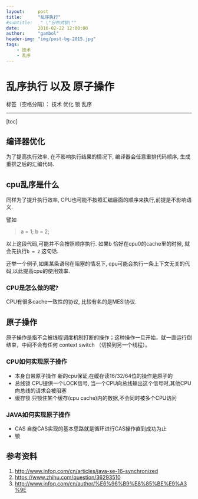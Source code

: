 ```yaml
---
layout:     post
title:      "乱序执行"
#subtitle:   " \"分布式锁\""
date:       2016-02-22 12:00:00
author:     "gambol"
header-img: "img/post-bg-2015.jpg"
tags:
    - 技术
    - 乱序
---
```


# 乱序执行 以及 原子操作

标签（空格分隔）： 技术 优化 锁 乱序

---
[toc]

## 编译器优化
为了提高执行效率, 在不影响执行结果的情况下, 编译器会任意重排代码顺序, 生成重排之后的汇编代码.

## cpu乱序是什么
同样为了提升执行效率, CPU也可能不按照汇编层面的顺序来执行,前提是不影响语义.

譬如

> a = 1;
b = 2;

以上这段代码,可能并不会按照顺序执行. 如果b 恰好在cpu0的cache里的时候, 就会先执行```b = 2``` 这句话.

还举一个例子,如果某条语句在阻塞的情况下, cpu可能会执行一条上下文无关的代码,以此提高cpu的使用效率.

### CPU是怎么做的呢?
CPU有很多cache一致性的协议, 比较有名的是MESI协议.

## 原子操作
原子操作是指不会被线程调度机制打断的操作；这种操作一旦开始，就一直运行倒结束，中间不会有任何 context switch （切换到另一个线程）。

### CPU如何实现原子操作
- 本身自带原子操作
新的cpu保证,在缓存读16/32/64位的操作是原子的
- 总线锁
CPU提供一个LOCK信号, 当一个CPU向总线输出这个信号时,其他CPU向总线的请求会被阻塞
- 缓存锁
只锁住某个缓存(cpu cache)内的数据,不会同时被多个CPU访问

### JAVA如何实现原子操作

- CAS
自旋CAS实现的基本思路就是循环进行CAS操作直到成功为止
- 锁


## 参考资料
1. http://www.infoq.com/cn/articles/java-se-16-synchronized
2. https://www.zhihu.com/question/36293510
3. http://www.infoq.com/cn/author/%E6%96%B9%E8%85%BE%E9%A3%9E










